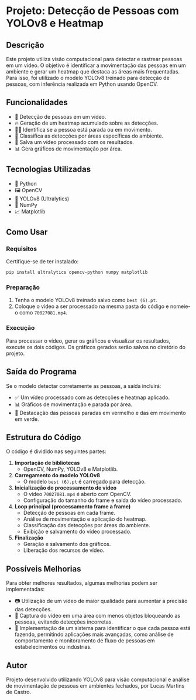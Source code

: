 # Projeto: Detecção de Pessoas com YOLOv8 e Heatmap

## Descrição
Este projeto utiliza visão computacional para detectar e rastrear pessoas em um vídeo. O objetivo é identificar a movimentação das pessoas em um ambiente e gerar um heatmap que destaca as áreas mais frequentadas. Para isso, foi utilizado o modelo YOLOv8 treinado para detecção de pessoas, com inferência realizada em Python usando OpenCV.

## Funcionalidades
- 📌 Detecção de pessoas em um vídeo.
- 🔥 Geração de um heatmap acumulado sobre as detecções.
- 🚶‍♂️ Identifica se a pessoa está parada ou em movimento.
- 🏢 Classifica as detecções por áreas específicas do ambiente.
- 🎥 Salva um vídeo processado com os resultados.
- 📊 Gera gráficos de movimentação por área.

## Tecnologias Utilizadas
- 🐍 Python
- 🖼 OpenCV
- 🤖 YOLOv8 (Ultralytics)
- 🔢 NumPy
- 📈 Matplotlib

## Como Usar
### Requisitos
Certifique-se de ter instalado:
```bash
pip install ultralytics opencv-python numpy matplotlib
```

### Preparação
1. Tenha o modelo YOLOv8 treinado salvo como `best (6).pt`.
2. Coloque o vídeo a ser processado na mesma pasta do código e nomeie-o como `70027081.mp4`.

### Execução
Para processar o vídeo, gerar os gráficos e visualizar os resultados, execute os dois códigos.
Os gráficos gerados serão salvos no diretório do projeto.

## Saída do Programa
Se o modelo detectar corretamente as pessoas, a saída incluirá:
- ✅ Um vídeo processado com as detecções e heatmap aplicado.
- 📊 Gráficos de movimentação e parada por área.
- 🔴 Destacação das pessoas paradas em vermelho e das em movimento em verde.

## Estrutura do Código
O código é dividido nas seguintes partes:
1. **Importação de bibliotecas**
   - OpenCV, NumPy, YOLOv8 e Matplotlib.
2. **Carregamento do modelo YOLOv8**
   - O modelo `best (6).pt` é carregado para detecção.
3. **Inicialização do processamento de vídeo**
   - O vídeo `70027081.mp4` é aberto com OpenCV.
   - Configuração do tamanho do frame e saída do vídeo processado.
4. **Loop principal (processamento frame a frame)**
   - Detecção de pessoas em cada frame.
   - Análise de movimentação e aplicação do heatmap.
   - Classificação das detecções por áreas do ambiente.
   - Exibição e salvamento do vídeo processado.
5. **Finalização**
   - Geração e salvamento dos gráficos.
   - Liberação dos recursos de vídeo.

## Possíveis Melhorias
Para obter melhores resultados, algumas melhorias podem ser implementadas:
- 📷 Utilização de um vídeo de maior qualidade para aumentar a precisão das detecções.
- 🚧 Captura do vídeo em uma área com menos objetos bloqueando as pessoas, evitando detecções incorretas.
- 🧠 Implementação de um sistema para identificar o que cada pessoa está fazendo, permitindo aplicações mais avançadas, como análise de comportamento e monitoramento de fluxo de pessoas em estabelecimentos ou indústrias.

## Autor
Projeto desenvolvido utilizando YOLOv8 para visão computacional e análise de movimentação de pessoas em ambientes fechados, por Lucas Martins de Castro.


